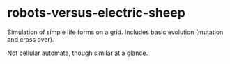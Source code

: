 # robots-versus-electric-sheep

Simulation of simple life forms on a grid. Includes basic evolution (mutation and cross over).

Not cellular automata, though similar at a glance.

